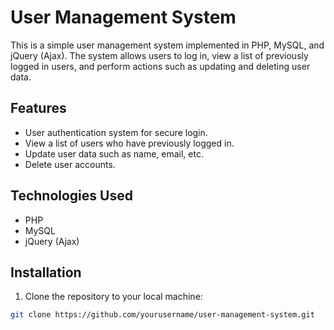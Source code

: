 # User Management System

This is a simple user management system implemented in PHP, MySQL, and jQuery (Ajax). The system allows users to log in, view a list of previously logged in users, and perform actions such as updating and deleting user data.

## Features

- User authentication system for secure login.
- View a list of users who have previously logged in.
- Update user data such as name, email, etc.
- Delete user accounts.

## Technologies Used

- PHP
- MySQL
- jQuery (Ajax)

## Installation

1. Clone the repository to your local machine:

```bash
git clone https://github.com/yourusername/user-management-system.git
